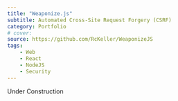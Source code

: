 ```yaml
---
title: "Weaponize.js"
subtitle: Automated Cross-Site Request Forgery (CSRF)
category: Portfolio
# cover: 
source: https://github.com/RcKeller/WeaponizeJS
tags:
    - Web
    - React
    - NodeJS
    - Security
---
```


Under Construction
